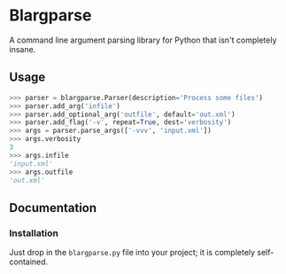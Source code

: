 # Blargparse

A command line argument parsing library for Python that isn't completely insane.

## Usage

```python
>>> parser = blargparse.Parser(description='Process some files')
>>> parser.add_arg('infile')
>>> parser.add_optional_arg('outfile', default='out.xml')
>>> parser.add_flag('-v', repeat=True, dest='verbosity')
>>> args = parser.parse_args(['-vvv', 'input.xml'])
>>> args.verbosity
3
>>> args.infile
'input.xml'
>>> args.outfile
'out.xml'
```

## Documentation

### Installation

Just drop in the `blargparse.py` file into your project; it is completely self-contained.